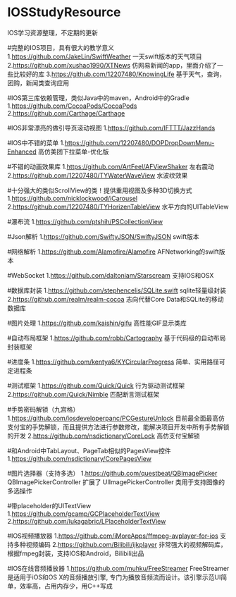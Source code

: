 # IOSStudyResource
IOS学习资源整理，不定期的更新

#完整的IOS项目，具有很大的教学意义
1.https://github.com/JakeLin/SwiftWeather  一天swift版本的天气项目
2.https://github.com/xushao1990/XTNews  仿网易新闻的app，里面介绍了一些比较好的库
3.https://github.com/12207480/KnowingLife  基于天气，查询，团购，新闻类查询应用


#IOS第三库依赖管理，类似Java中的maven，Android中的Gradle
1.https://github.com/CocoaPods/CocoaPods
2.https://github.com/Carthage/Carthage 

#IOS非常漂亮的做引导页滚动视图
1.https://github.com/IFTTT/JazzHands  

#IOS中不错的菜单
1.https://github.com/12207480/DOPDropDownMenu-Enhanced  高仿美团下拉菜单-优化版

#不错的动画效果库
1.https://github.com/ArtFeel/AFViewShaker  左右震动
2.https://github.com/12207480/TYWaterWaveView 水波纹效果


#十分强大的类似ScrollView的类！提供重用视图及多种3D切换方式
1.https://github.com/nicklockwood/iCarousel
2.https://github.com/12207480/TYHorizenTableView 水平方向的UITableView

#瀑布流
1.https://github.com/ptshih/PSCollectionView

#Json解析
1.https://github.com/SwiftyJSON/SwiftyJSON   swift版本

#网络解析
1.https://github.com/Alamofire/Alamofire  AFNetworking的swift版本

#WebSocket
1.https://github.com/daltoniam/Starscream   支持IOS和OSX

#数据库封装
1.https://github.com/stephencelis/SQLite.swift  sqlite轻量级封装 
2.https://github.com/realm/realm-cocoa  志向代替Core Data和SQLite的移动数据库

#图片处理
1.https://github.com/kaishin/gifu  高性能GIF显示类库

#自动布局框架
1.https://github.com/robb/Cartography 基于代码级的自动布局封装框架

#进度条
1.https://github.com/kentya6/KYCircularProgress 简单、实用路径可定进程条

#测试框架
1.https://github.com/Quick/Quick 行为驱动测试框架
2.https://github.com/Quick/Nimble 匹配断言测试框架

#手势密码解锁（九宫格）
1.https://github.com/iosdeveloperpanc/PCGestureUnlock 目前最全面最高仿支付宝的手势解锁，而且提供方法进行参数修改，能解决项目开发中所有手势解锁的开发
2.https://github.com/nsdictionary/CoreLock 高仿支付宝解锁

#和Android中TabLayout、PageTab相似的PagesView控件
1.https://github.com/nsdictionary/CorePagesView

#图片选择器（支持多选）
1.https://github.com/questbeat/QBImagePicker QBImagePickerController 扩展了 UIImagePickerController 类用于支持图像的多选操作 

#带placeholder的UITextView
1.https://github.com/gcamp/GCPlaceholderTextView
2.https://github.com/lukagabric/LPlaceholderTextView 

#IOS视频播放器
1.https://github.com/iMoreApps/ffmpeg-avplayer-for-ios 支持多种视频编码
2.https://github.com/Bilibili/ijkplayer 非常强大的视频解码库，根据fmpeg封装，支持IOS和Android，Bilibili出品

#IOS在线音频播放器
1.https://github.com/muhku/FreeStreamer FreeStreamer是适用于iOS和OS X的音频播放引擎, 专门为播放音频流而设计。该引擎示范UI简单，效率高，占用内存少，用C++写成

